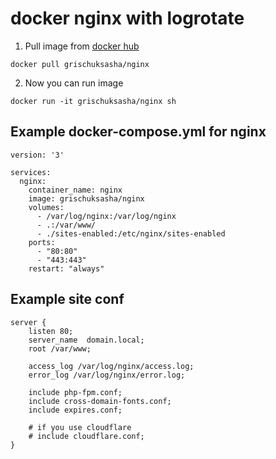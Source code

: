 # docker nginx with logrotate

1. Pull image from [docker hub](https://hub.docker.com/r/grischuksasha/nginx/)

`docker pull grischuksasha/nginx`

2. Now you can run image

`docker run -it grischuksasha/nginx sh`

## Example docker-compose.yml for nginx
```
version: '3'

services:
  nginx:
    container_name: nginx
    image: grischuksasha/nginx
    volumes:
      - /var/log/nginx:/var/log/nginx
      - .:/var/www/
      - ./sites-enabled:/etc/nginx/sites-enabled
    ports:
      - "80:80"
      - "443:443"
    restart: "always"
```
## Example site conf

```
server {
    listen 80;
    server_name  domain.local;
    root /var/www;

    access_log /var/log/nginx/access.log;
    error_log /var/log/nginx/error.log;

    include php-fpm.conf;
    include cross-domain-fonts.conf;
    include expires.conf;
    
    # if you use cloudflare
    # include cloudflare.conf;
}
```